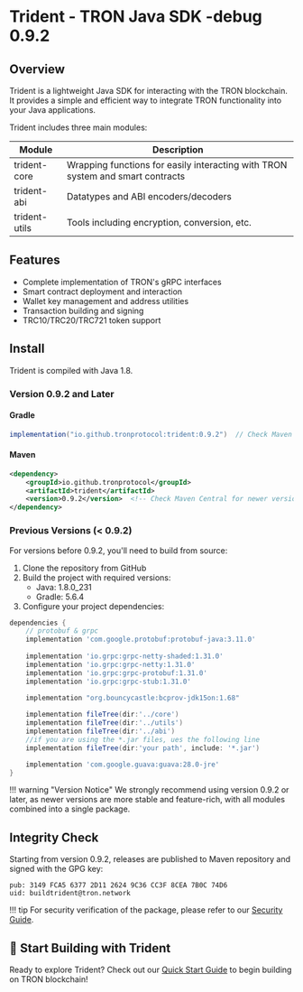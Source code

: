 # Trident - TRON Java SDK  -debug 0.9.2

## Overview

Trident is a lightweight Java SDK for interacting with the TRON blockchain. It provides a simple and efficient way to integrate TRON functionality into your Java applications.

Trident includes three main modules:

| Module | Description |
|--------|-------------|
| trident-core | Wrapping functions for easily interacting with TRON system and smart contracts |
| trident-abi | Datatypes and ABI encoders/decoders |
| trident-utils | Tools including encryption, conversion, etc. |

## Features

- Complete implementation of TRON's gRPC interfaces
- Smart contract deployment and interaction
- Wallet key management and address utilities
- Transaction building and signing
- TRC10/TRC20/TRC721 token support

## Install

Trident is compiled with Java 1.8.

### Version 0.9.2 and Later

#### Gradle

```groovy
implementation("io.github.tronprotocol:trident:0.9.2")  // Check Maven Central for newer versions
```

#### Maven

```xml
<dependency>
    <groupId>io.github.tronprotocol</groupId>
    <artifactId>trident</artifactId>
    <version>0.9.2</version>  <!-- Check Maven Central for newer versions -->
</dependency>
```

### Previous Versions (< 0.9.2)

For versions before 0.9.2, you'll need to build from source:

1. Clone the repository from GitHub
2. Build the project with required versions:
    - Java: 1.8.0_231
    - Gradle: 5.6.4
3. Configure your project dependencies:

```groovy
dependencies {
    // protobuf & grpc
    implementation 'com.google.protobuf:protobuf-java:3.11.0'
  
    implementation 'io.grpc:grpc-netty-shaded:1.31.0'
    implementation 'io.grpc:grpc-netty:1.31.0'
    implementation 'io.grpc:grpc-protobuf:1.31.0'
    implementation 'io.grpc:grpc-stub:1.31.0'
  
    implementation "org.bouncycastle:bcprov-jdk15on:1.68"

    implementation fileTree(dir:'../core')
    implementation fileTree(dir:'../utils')
    implementation fileTree(dir:'../abi')
    //if you are using the *.jar files, ues the following line
    implementation fileTree(dir:'your path', include: '*.jar')

    implementation 'com.google.guava:guava:28.0-jre'
}
```

!!! warning "Version Notice"
    We strongly recommend using version 0.9.2 or later, as newer versions are more stable and feature-rich, with all modules combined into a single package.

## Integrity Check

Starting from version 0.9.2, releases are published to Maven repository and signed with the GPG key:

```
pub: 3149 FCA5 6377 2D11 2624 9C36 CC3F 8CEA 7B0C 74D6
uid: buildtrident@tron.network
```

!!! tip
    For security verification of the package, please refer to our [Security Guide](security/gpg-verification.md).

## 🚀 Start Building with Trident

Ready to explore Trident? Check out our [Quick Start Guide](quickstart/getting-started.md) to begin building on TRON blockchain!
